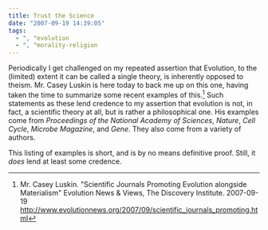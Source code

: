 ```yaml
---
title: Trust the Science
date: "2007-09-19 14:39:05"
tags:
  - ", "evolution
  - ", "morality-religion
---
```

Periodically I get challenged on my repeated assertion that Evolution, to the (limited) extent it can be called a single theory, is inherently opposed to theism.  Mr. Casey Luskin is here today to back me up on this one, having taken the time to summarize some recent examples of this.[^200709191]  Such statements as these lend credence to my assertion that evolution is not, in fact, a scientific theory at all, but is rather a philosophical one.  His examples come from <i>Proceedings of the National Academy of Sciences</i>,  <i>Nature</i>, <i>Cell Cycle</i>, <i>Microbe Magazine</i>, and <i>Gene</i>.  They also come from a variety of authors.  

This listing of examples is short, and is by no means definitive proof.  Still, it *does* lend at least some credence. 

[^200709191]: Mr. Casey Luskin.  "Scientific Journals Promoting Evolution alongside Materialism"  Evolution News &amp; Views, The Discovery Institute.  2007-09-19 <http://www.evolutionnews.org/2007/09/scientific_journals_promoting.html>

